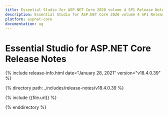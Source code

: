 ```yaml
---
title: Essential Studio for ASP.NET Core 2020 volume 4 SP1 Release Notes  
description: Essential Studio for ASP.NET Core 2020 volume 4 SP1 Release Notes  
platform: aspnet-core
documentation: ug
---
```


# Essential Studio for ASP.NET Core  Release Notes  

{% include release-info.html date="January 28, 2021"  version="v18.4.0.39" %} 


{% directory path: _includes/release-notes/v18.4.0.39 %}

{% include {{file.url}} %}

{% enddirectory %}